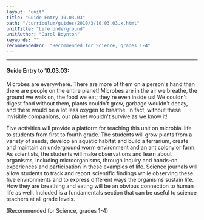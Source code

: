 ```yaml
---
layout: "unit"
title: "Guide Entry 10.03.03"
path: "/curriculum/guides/2010/3/10.03.03.x.html"
unitTitle: "Life Underground"
unitAuthor: "Carol Boynton"
keywords: ""
recommendedFor: "Recommended for Science, grades 1-4"
---
```

<body>
<hr/>
<h4>
Guide Entry to 10.03.03:
</h4>
<p>
Microbes are everywhere. There are more of them on a person's hand than there are people on the entire planet!  Microbes are in the air we breathe, the ground we walk on, the food we eat; they're even inside us!  We couldn't digest food without them, plants couldn't grow, garbage wouldn't decay, and there would be a lot less oxygen to breathe.  In fact, without these invisible companions, our planet wouldn't survive as we know it!
</p>
<p>
Five activities will provide a platform for teaching this unit on microbial life to students from first to fourth grade.  The students will grow plants from a variety of seeds, develop an aquatic habitat and build a terrarium, create and maintain an underground worm environment and an ant colony or farm.  As scientists, the students will make observations and learn about organisms, including microorganisms, through inquiry and hands-on experiences and participation in these examples of life.  Science journals will allow students to track and report scientific findings while observing these five environments and to express different ways the organisms sustain life.  How they are breathing and eating will be an obvious connection to human life as well.  Included is a fundamentals section that can be useful to science teachers at all grade levels.
</p>
<p>
(Recommended for Science, grades 1-4)
</p>
</body>